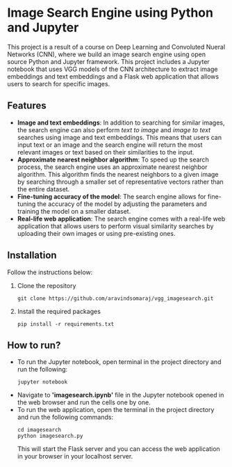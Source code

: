 # **Image Search Engine using Python and Jupyter**

This project is a result of a course on Deep Learning and Convoluted Nueral Networks (CNN), where we build an image search engine using open source Python and Jupyter framework. This project includes a Jupyter notebook that uses VGG models of the CNN architecture to extract image embeddings and text embeddings and a Flask web application that allows users to search for specific images.

## Features
- **Image and text embeddings**: In addition to searching for similar images, the search engine can also perform *text to image* and *image to text* searches using image and text embeddings. This means that users can input text or an image and the search engine will return the most relevant images or text based on their similarities to the input.
- **Approximate nearest neighbor algorithm**: To speed up the search process, the search engine uses an approximate nearest neighbor algorithm. This algorithm finds the nearest neighbors to a given image by searching through a smaller set of representative vectors rather than the entire dataset.
- **Fine-tuning accuracy of the model**: The search engine allows for fine-tuning the accuracy of the model by adjusting the parameters and training the model on a smaller dataset. <!--This means that users can optimize the model to work for their specific use case and improve its accuracy.-->
- **Real-life web application**: The search engine comes with a real-life web application that allows users to perform visual similarity searches by uploading their own images or using pre-existing ones. <!--The web application provides an easy-to-use interface for users to interact with the search engine and get relevant results.-->
## Installation
Follow the instructions below:  
1. Clone the repository
   ```
   git clone https://github.com/aravindsomaraj/vgg_imagesearch.git
   ```
2. Install the required packages
    ```
    pip install -r requirements.txt
    ```

## How to run?
- To run the Jupyter notebook, open terminal in the project directory and run the following:
  ```
  jupyter notebook
  ```
- Navigate to **'imagesearch.ipynb'** file in the Jupyter notebook opened in the web browser and run the cells one by one.
- To run the web application, open the terminal in the project directory and run the following commands:
  ```
  cd imagesearch
  python imagesearch.py
  ```
  This will start the Flask server and you can access the web application in your browser in your localhost server.